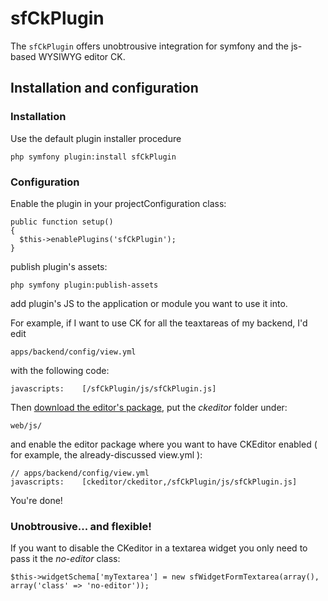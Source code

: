 # sfCkPlugin

The `sfCkPlugin` offers unobtrousive integration for symfony and the js-based WYSIWYG editor CK.

## Installation and configuration

### Installation

Use the default plugin installer procedure

    php symfony plugin:install sfCkPlugin


### Configuration

Enable the plugin in your projectConfiguration class:

    public function setup()
    {
      $this->enablePlugins('sfCkPlugin');
    }

publish plugin's assets:

    php symfony plugin:publish-assets

add plugin's JS to the application or module you want to use it into.

For example, if I want to use CK for all the teaxtareas of my backend, I'd edit

    apps/backend/config/view.yml

with the following code:

    javascripts:    [/sfCkPlugin/js/sfCkPlugin.js]

Then [download the editor's package](http://ckeditor.com/ "CKEditor website"), put the *ckeditor* folder under:

    web/js/

and enable the editor package where you want to have CKEditor enabled ( for example, the already-discussed view.yml ):

    // apps/backend/config/view.yml
    javascripts:    [ckeditor/ckeditor,/sfCkPlugin/js/sfCkPlugin.js]

You're done!

### Unobtrousive... and flexible!

If you want to disable the CKeditor in a textarea widget you only need to pass it the *no-editor* class:

    $this->widgetSchema['myTextarea'] = new sfWidgetFormTextarea(array(), array('class' => 'no-editor'));